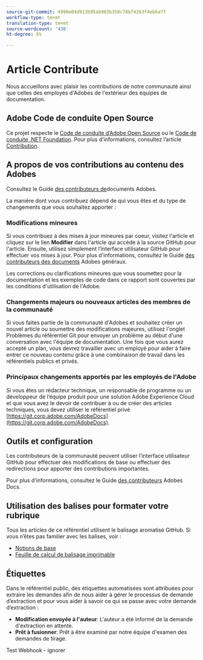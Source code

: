 ```yaml
---
source-git-commit: 4990e04d913b95ab903b358c78bf4263f4eb6a7f
workflow-type: tm+mt
translation-type: tm+mt
source-wordcount: '438'
ht-degree: 6%

---
```

# Article Contribute

Nous accueillons avec plaisir les contributions de notre communauté ainsi que celles des employés d&#39;Adobes de l&#39;extérieur des équipes de documentation.


## Adobe Code de conduite Open Source

Ce projet respecte le [Code de conduite d’Adobe Open Source](code-of-conduct.md) ou le [Code de conduite .NET Foundation](https://dotnetfoundation.org/code-of-conduct). Pour plus d’informations, consultez l’article [Contribution](contributing.md).

## A propos de vos contributions au contenu des Adobes

Consultez le Guide [des contributeurs de](https://docs.adobe.com/content/help/en/contributor/contributor-guide/introduction.html)documents Adobes.

La manière dont vous contribuez dépend de qui vous êtes et du type de changements que vous souhaitez apporter :

### Modifications mineures

Si vous contribuez à des mises à jour mineures par coeur, visitez l&#39;article et cliquez sur le lien **Modifier** dans l&#39;article qui accède à la source GitHub pour l&#39;article. Ensuite, utilisez simplement l’interface utilisateur GitHub pour effectuer vos mises à jour. Pour plus d&#39;informations, consultez le Guide [des contributeurs des documents](https://docs.adobe.com/content/help/en/contributor/contributor-guide/introduction.html) Adobes généraux.

Les corrections ou clarifications mineures que vous soumettez pour la documentation et les exemples de code dans ce rapport sont couvertes par les conditions d&#39;utilisation de l&#39;Adobe.

### Changements majeurs ou nouveaux articles des membres de la communauté

Si vous faites partie de la communauté d&#39;Adobes et souhaitez créer un nouvel article ou soumettre des modifications majeures, utilisez l&#39;onglet Problèmes du référentiel Git pour envoyer un problème au début d&#39;une conversation avec l&#39;équipe de documentation. Une fois que vous aurez accepté un plan, vous devrez travailler avec un employé pour aider à faire entrer ce nouveau contenu grâce à une combinaison de travail dans les référentiels publics et privés.

<!--
If you submit a pull request with significant changes to documentation and code examples, you'll see a message in the pull request asking you to submit an online contribution license agreement (CLA). We need you to complete the online form before we can review your pull request.
-->

### Principaux changements apportés par les employés de l&#39;Adobe

Si vous êtes un rédacteur technique, un responsable de programme ou un développeur de l’équipe produit pour une solution Adobe Experience Cloud et que vous avez le devoir de contribuer à ou de créer des articles techniques, vous devez utiliser le référentiel privé [https://git.corp.adobe.com/AdobeDocs](https://git.corp.adobe.com/AdobeDocs). <!--Employees from other parts of the Adobe world should use the public repo for minor updates.-->

## Outils et configuration

Les contributeurs de la communauté peuvent utiliser l’interface utilisateur GitHub pour effectuer des modifications de base ou effectuer des redirections pour apporter des contributions importantes.

Pour plus d&#39;informations, consultez le Guide [des contributeurs](https://docs.adobe.com/content/help/en/contributor/contributor-guide/introduction.html) Adobes Docs.

## Utilisation des balises pour formater votre rubrique

Tous les articles de ce référentiel utilisent le balisage aromatisé GitHub. Si vous n’êtes pas familier avec les balises, voir :

* [Notions de base](https://help.github.com/articles/markdown-basics/)
* [Feuille de calcul de balisage imprimable](https://guides.github.com/pdfs/markdown-cheatsheet-online.pdf)

## Étiquettes

Dans le référentiel public, des étiquettes automatisées sont attribuées pour extraire les demandes afin de nous aider à gérer le processus de demande d’extraction et pour vous aider à savoir ce qui se passe avec votre demande d’extraction :

* **Modification envoyée à l&#39;auteur**: L&#39;auteur a été informé de la demande d&#39;extraction en attente.
* **Prêt à fusionner**: Prêt à être examiné par notre équipe d&#39;examen des demandes de tirage.

Test Webhook - ignorer
